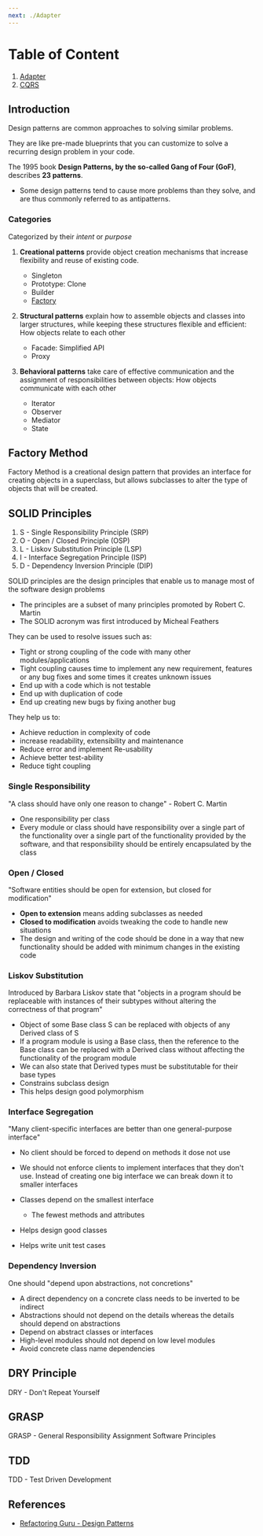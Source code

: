 ```yaml
---
next: ./Adapter
---
```


# Table of Content

1. [Adapter](./Adapter)
2. [CQRS](./CQRS)

## Introduction

Design patterns are common approaches to solving similar problems.

They are like pre-made blueprints that you can customize to solve a recurring design problem in your code.

The 1995 book **Design Patterns, by the so-called Gang of Four (GoF)**, describes **23 patterns**.

- Some design patterns tend to cause more problems than they solve, and are thus commonly referred to as antipatterns.

### Categories

Categorized by their _intent_ or _purpose_

1. **Creational patterns** provide object creation mechanisms that increase flexibility and reuse of existing code.

   - Singleton
   - Prototype: Clone
   - Builder
   - [Factory](#factory-mehtod)

2. **Structural patterns** explain how to assemble objects and classes into larger structures, while keeping these structures flexible and efficient: How objects relate to each other

   - Facade: Simplified API
   - Proxy

3. **Behavioral patterns** take care of effective communication and the assignment of responsibilities between objects: How objects communicate with each other

   - Iterator
   - Observer
   - Mediator
   - State

## Factory Method

Factory Method is a creational design pattern that provides an interface for creating objects in a superclass, but allows subclasses to alter the type of objects that will be created.

## SOLID Principles

1. S - Single Responsibility Principle (SRP)
2. O - Open / Closed Principle (OSP)
3. L - Liskov Substitution Principle (LSP)
4. I - Interface Segregation Principle (ISP)
5. D - Dependency Inversion Principle (DIP)

SOLID principles are the design principles that enable us to manage most of the software design problems

- The principles are a subset of many principles promoted by Robert C. Martin
- The SOLID acronym was first introduced by Micheal Feathers

They can be used to resolve issues such as:

- Tight or strong coupling of the code with many other modules/applications
- Tight coupling causes time to implement any new requirement, features or any bug fixes and some times it creates unknown issues
- End up with a code which is not testable
- End up with duplication of code
- End up creating new bugs by fixing another bug

They help us to:

- Achieve reduction in complexity of code
- increase readability, extensibility and maintenance
- Reduce error and implement Re-usability
- Achieve better test-ability
- Reduce tight coupling

### Single Responsibility

"A class should have only one reason to change" - Robert C. Martin

- One responsibility per class
- Every module or class should have responsibility over a single part of the functionality over a single part of the functionality provided by the software, and that responsibility should be entirely encapsulated by the class

### Open / Closed

"Software entities should be open for extension, but closed for modification"

- **Open to extension** means adding subclasses as needed
- **Closed to modification** avoids tweaking the code to handle new situations
- The design and writing of the code should be done in a way that new functionality should be added with minimum changes in the existing code

### Liskov Substitution

Introduced by Barbara Liskov state that "objects in a program should be replaceable with instances of their subtypes without altering the correctness of that program"

- Object of some Base class S can be replaced with objects of any Derived class of S
- If a program module is using a Base class, then the reference to the Base class can be replaced with a Derived class without affecting the functionality of the program module
- We can also state that Derived types must be substitutable for their base types
- Constrains subclass design
- This helps design good polymorphism

### Interface Segregation

"Many client-specific interfaces are better than one general-purpose interface"

- No client should be forced to depend on methods it dose not use
- We should not enforce clients to implement interfaces that they don't use. Instead of creating one big interface we can break down it to smaller interfaces
- Classes depend on the smallest interface

  - The fewest methods and attributes

- Helps design good classes
- Helps write unit test cases

### Dependency Inversion

One should "depend upon abstractions, not concretions"

- A direct dependency on a concrete class needs to be inverted to be indirect
- Abstractions should not depend on the details whereas the details should depend on abstractions
- Depend on abstract classes or interfaces
- High-level modules should not depend on low level modules
- Avoid concrete class name dependencies

## DRY Principle

DRY - Don't Repeat Yourself

## GRASP

GRASP - General Responsibility Assignment Software Principles

## TDD

TDD - Test Driven Development

## References

- [Refactoring Guru - Design Patterns](https://refactoring.guru/design-patterns)
